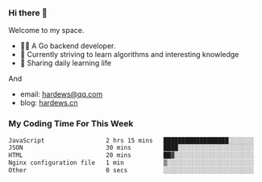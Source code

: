 ### Hi there 👋
Welcome to my space.

- 👨‍🦲 A Go backend developer. 
- 📕 Currently striving to learn algorithms and interesting knowledge
- 💪 Sharing daily learning life

And
- email: hardews@qq.com
- blog: [hardews.cn](hardews.cn)

### My Coding Time For This Week
<!--START_SECTION:waka-->

```txt
JavaScript                 2 hrs 15 mins   ██████████████████░░░░░░░   72.21 %
JSON                       30 mins         ████░░░░░░░░░░░░░░░░░░░░░   16.37 %
HTML                       20 mins         ██▓░░░░░░░░░░░░░░░░░░░░░░   10.70 %
Nginx configuration file   1 min           ▒░░░░░░░░░░░░░░░░░░░░░░░░   00.72 %
Other                      0 secs          ░░░░░░░░░░░░░░░░░░░░░░░░░   00.00 %
```

<!--END_SECTION:waka-->

<!--
**Hardews/Hardews** is a ✨ _special_ ✨ repository because its `README.md` (this file) appears on your GitHub profile.

Here are some ideas to get you started:

- 🔭 I’m currently working on ...
- 🌱 I’m currently learning ...
- 👯 I’m looking to collaborate on ...
- 🤔 I’m looking for help with ...
- 💬 Ask me about ...
- 📫 How to reach me: ...
- 😄 Pronouns: ...
- ⚡ Fun fact: ...
-->
